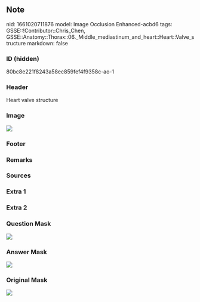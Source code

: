 ## Note
nid: 1661020711876
model: Image Occlusion Enhanced-acbd6
tags: GSSE::!Contributor::Chris_Chen, GSSE::Anatomy::Thorax::06._Middle_mediastinum_and_heart::Heart::Valve_structure
markdown: false

### ID (hidden)
80bc8e221f8243a58ec859fef4f9358c-ao-1

### Header
Heart valve structure

### Image
<img src="tmpxjp0g9no.png">

### Footer


### Remarks


### Sources


### Extra 1


### Extra 2


### Question Mask
<img src="80bc8e221f8243a58ec859fef4f9358c-ao-1-Q.svg">

### Answer Mask
<img src="80bc8e221f8243a58ec859fef4f9358c-ao-1-A.svg">

### Original Mask
<img src="80bc8e221f8243a58ec859fef4f9358c-ao-O.svg">
